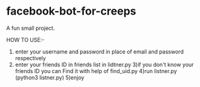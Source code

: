 # facebook-bot-for-creeps
A fun small project. 

HOW TO USE:-
1) enter your username and password in place of email and password respectively 
2) enter your friends ID in friends list in lidtner.py
3)if you don't know your friends ID you can Find it with help of find_uid.py
4)run listner.py (python3 listner.py)
5)enjoy
